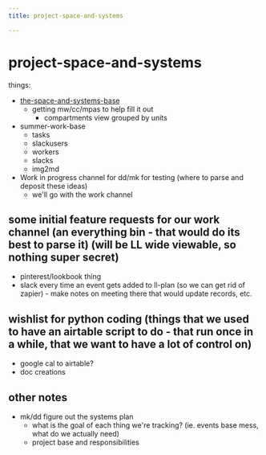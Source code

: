 ```yaml
---
title: project-space-and-systems

---
```


# project-space-and-systems

things:
* [the-space-and-systems-base](https://airtable.com/appLwnpnvgaY43U4s/tbl1yvAjrPAjq1heb/viwOM4K0T3tPP2jw5?blocks=hide)
    * getting mw/cc/mpas to help fill it out
        * compartments view grouped by units
* summer-work-base
    * tasks
    * slackusers
    * workers
    * slacks
    * img2md
* Work in progress channel for dd/mk for testing (where to parse and deposit these ideas)
    * we'll go with the work channel
## some initial feature requests for our work channel (an everything bin - that would do its best to parse it) (will be LL wide viewable, so nothing super secret)
* pinterest/lookbook thing
* slack every time an event gets added to ll-plan (so we can get rid of zapier) - make notes on meeting there that would update records, etc.

## wishlist for python coding (things that we used to have an airtable script to do - that run once in a while, that we want to have a lot of control on)
* google cal to airtable?
* doc creations

## other notes
* mk/dd figure out the systems plan
    * what is the goal of each thing we're tracking? (ie. events base mess, what do we actually need)
    * project base and responsibilities

